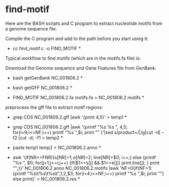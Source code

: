 # find-motif

Here are the BASH scripts and C program to extract nucleotide motifs from a genome sequence file.

Compile the C program and add to the path before you start using it:

* cc find_motif.c -o FIND_MOTIF *

Typical workflow to find motifs (which are in the motifs.fa file) is:

Download the Genome sequence and Gene Features file from GenBank:
  
* bash getGenBank NC_001806.2 *
* bash getGFF NC_001806.2 *


* FIND_MOTIF NC_001806.2.fa motifs.fa > NC_001806.2.motifs *

preprocess the gff file to extract motif regions:

* grep CDS NC_001806.2.gff |awk '{print $4,$5}' > temp1 *
* grep CDS NC_001806.2.gff |awk '{printf "%s %s ", $4,$5; for(i=9;i<=NF;i++) printf "%s ",$i; print "" }'|sed s/product=/\|/g|cut -d\| -f2 |cut -d\; -f1 > temp2 *

* paste temp1 temp2 > NC_001806.2.anno *

* awk '{if(NR==FNR){s[NR]=$1; e[NR]=$2; line[NR]=$0; i++;} else {printf "%s ", $0; for(j=1;j<=i;j++) {if($1>=s[j] && $1<=e[j]) print line[j];  }  print "";}}' NC_001806.2.anno NC_001806.2.motifs |awk 'NF>0{if(NF>1) {printf "%s\t%s\t%s\t",$1,$2,$3; for(i=4;i<=NF;i++) printf "%s ",$i; print ""} else print}' > NC_001806.2.res *

